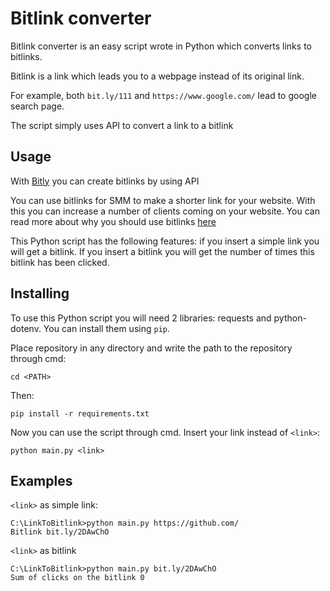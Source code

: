 Bitlink converter
=================

Bitlink converter is an easy script wrote in Python which converts links to bitlinks.

Bitlink is a link which leads you to a webpage instead of its original link.

For example, both `bit.ly/111` and `https://www.google.com/` lead to google search page.

The script simply uses API to convert a link to a bitlink

Usage
-----

With [Bitly](https://bitly.com/) you can create bitlinks by using API

You can use bitlinks for SMM to make a shorter link for your website. With this you can increase a number of clients coming on your website. You can read more about why you should use bitlinks [here](https://bitly.com/pages/why-bitly/bitly-101)

This Python script has the following features:
if you insert a simple link you will get a bitlink. If you insert a bitlink you will get the number of times this bitlink has been clicked.

Installing
----------

To use this Python script you will need 2 libraries: requests and python-dotenv. You can install them using `pip`.

Place repository in any directory and write the path to the repository through cmd:

    cd <PATH>

Then:

    pip install -r requirements.txt

Now you can use the script through cmd. Insert your link instead of `<link>`:

    python main.py <link>

Examples
----------

`<link>` as simple link:

    C:\LinkToBitlink>python main.py https://github.com/
    Bitlink bit.ly/2DAwChO

`<link>` as bitlink

    C:\LinkToBitlink>python main.py bit.ly/2DAwChO
    Sum of clicks on the bitlink 0

